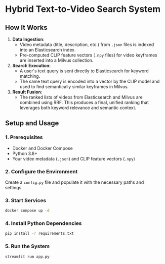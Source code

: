 # Hybrid Text-to-Video Search System

## How It Works

1.  **Data Ingestion**:
    -   Video metadata (title, description, etc.) from `.json` files is indexed into an Elasticsearch index.
    -   Pre-computed CLIP feature vectors (`.npy` files) for video keyframes are inserted into a Milvus collection.
2.  **Search Execution**:
    -   A user's text query is sent directly to Elasticsearch for keyword matching.
    -   The same text query is encoded into a vector by the CLIP model and used to find semantically similar keyframes in Milvus.
3.  **Result Fusion**:
    -   The ranked lists of videos from Elasticsearch and Milvus are combined using RRF. This produces a final, unified ranking that leverages both keyword relevance and semantic context.

## Setup and Usage

### 1. Prerequisites

-   Docker and Docker Compose
-   Python 3.8+
-   Your video metadata (`.json`) and CLIP feature vectors (`.npy`)

### 2. Configure the Environment

Create a `config.py` file and populate it with the necessary paths and settings.

### 3. Start Services

```bash
docker compose up -d
```

### 4. Install Python Dependencies

```bash
pip install -r requirements.txt
```

### 5. Run the System

```bash
streamlit run app.py
```